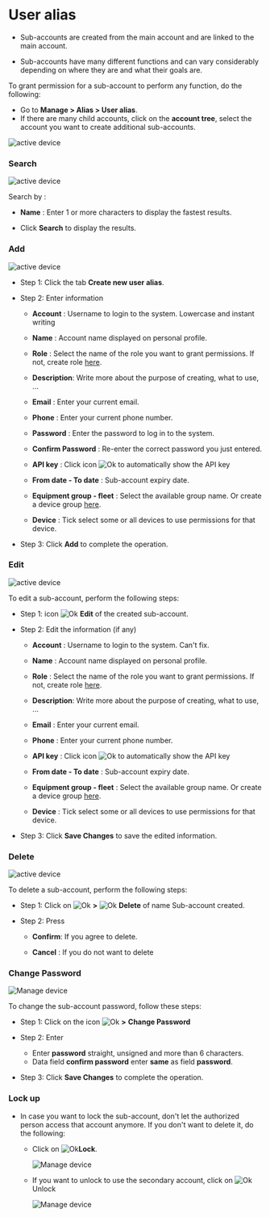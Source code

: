 
# User alias

- Sub-accounts are created from the main account and are linked to the main account.

- Sub-accounts have many different functions and can vary considerably depending on where they are and what their goals are.
  
To grant permission for a sub-account to perform any function, do the following:

- Go to **Manage > Alias > User alias**.
- If there are many child accounts, click on the **account tree**, select the account you want to create additional sub-accounts.

<span style="display:block;text-align:left">![active device ](/docs/assets/images/web-english/users/user-alias.png) 

### Search

<span style="display:block;text-align:left">![active device ](/docs/assets/images/web-english/users/search-user-alias.png)

Search by :

- **Name** : Enter 1 or more characters to display the fastest results.

- Click **Search** to display the results.

### Add

<span style="display:block;text-align:left">![active device ](/docs/assets/images/web-english/users/add-user-alias.png)

- Step 1: Click the tab **Create new user alias**.

- Step 2: Enter information
  
   - **Account** : Username to login to the system. Lowercase and instant writing
  
  - **Name** : Account name displayed on personal profile.
    
  - **Role** : Select the name of the role you want to grant permissions.
  If not, create role [here](modules/web-interface/auxiliary/role-alias/).
  
  - **Description**: Write more about the purpose of creating, what to use, ...
  
  - **Email** : Enter your current email.
  
  - **Phone** : Enter your current phone number.
  
  - **Password** : Enter the password to log in to the system.
  
  - **Confirm Password** : Re-enter the correct password you just entered.
  
  - **API key** : Click icon <span class="icon-left svg-filter-info">![Ok](/docs/assets/images/web-interface/icon/SVG/icons8-refresh.svg) to automatically show the API key

  - **From date - To date** : Sub-account expiry date.
  
  - **Equipment group - fleet** : Select the available group name. Or create a device group [here](modules/web-interface/configuration/device-group/).
  
  - **Device** : Tick select some or all devices to use permissions for that device.

- Step 3: Click **Add** to complete the operation.

### Edit

<span style="display:block;text-align:left">![active device ](/docs/assets/images/web-english/users/edit-user-alias.png)

To edit a sub-account, perform the following steps:

- Step 1: icon <span class="icon-left svg-filter-info">![Ok](/docs/assets/images/web-interface/icon/SVG/edit.svg) **Edit** of the created sub-account.

- Step 2: Edit the information (if any)
  
   - **Account** : Username to login to the system. Can't fix.
  
  - **Name** : Account name displayed on personal profile.
    
  - **Role** : Select the name of the role you want to grant permissions.
  If not, create role [here](en/modules/web-interface/auxiliary/role-alias/).
  
  - **Description**: Write more about the purpose of creating, what to use, ...
  
  - **Email** : Enter your current email.
  
  - **Phone** : Enter your current phone number.
  
  - **API key** : Click icon <span class="icon-left svg-filter-info">![Ok](/docs/assets/images/web-interface/icon/SVG/icons8-refresh.svg) to automatically show the API key

  - **From date - To date** : Sub-account expiry date.
  
  - **Equipment group - fleet** : Select the available group name. Or create a device group [here](en/modules/web-interface/configuration/device-group/).
  
  - **Device** : Tick select some or all devices to use permissions for that device.

- Step 3: Click **Save Changes** to save the edited information.



### Delete

<span style="display:block;text-align:left">![active device ](/docs/assets/images/web-english/users/delete-user-alias.png)

To delete a sub-account, perform the following steps:

- Step 1: Click on <span class="icon-left svg-filter-info">![Ok](/docs/assets/images/web-interface/icon/SVG/ellipsis-h.svg) **>** <span class="icon-left svg-filter-info">![Ok](/docs/assets/images/web-interface/icon/SVG/trash-alt.svg) **Delete** of name Sub-account created.

- Step 2: Press

    - **Confirm**: If you agree to delete.

    - **Cancel** : If you do not want to delete

### Change Password

<span style="display:block;text-align:left">![Manage device ](/docs/assets/images//web-english/users/reset-pw-user-alias.png)

To change the sub-account password, follow these steps:

- Step 1: Click on the icon <span class="icon-left svg-filter-info">![Ok](/docs/assets/images/web-interface/icon/SVG/ellipsis-h.svg) **>** **Change Password**

- Step 2: Enter

    * Enter **password** straight, unsigned and more than 6 characters.
    * Data field **confirm password** enter **same** as field **password**.
- Step 3: Click **Save Changes** to complete the operation.

### Lock up

- In case you want to lock the sub-account, don't let the authorized person access that account anymore. If you don't want to delete it, do the following:

  - Click on <span class="icon-left svg-filter-info">![Ok](/docs/assets/images/web-interface/icon/SVG/icons8-lock-2.svg)**Lock**.

    <span style="display:block;text-align:left">![Manage device ](/docs/assets/images//web-english/users/lock-user-alias.png)

  - If you want to unlock to use the secondary account, click on <span class="icon-left">![Ok](/docs/assets/images/web-interface/icon/SVG/icons8-padlock.svg) Unlock

    <span style="display:block;text-align:left">![Manage device ](/docs/assets/images//web-english/users/unlock-user-alias.png)